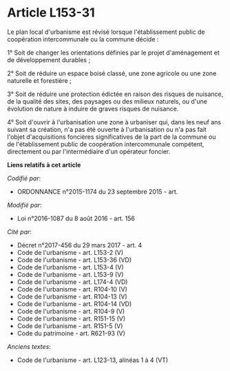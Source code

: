 # Article L153-31

Le plan local d'urbanisme est révisé lorsque l'établissement public de coopération intercommunale ou la commune décide :

1° Soit de changer les orientations définies par le projet d'aménagement et de développement durables ;

2° Soit de réduire un espace boisé classé, une zone agricole ou une zone naturelle et forestière ;

3° Soit de réduire une protection édictée en raison des risques de nuisance, de la qualité des sites, des paysages ou des
milieux naturels, ou d'une évolution de nature à induire de graves risques de nuisance.

4° Soit d'ouvrir à l'urbanisation une zone à urbaniser qui, dans les neuf ans suivant sa création, n'a pas été ouverte à
l'urbanisation ou n'a pas fait l'objet d'acquisitions foncières significatives de la part de la commune ou de l'établissement
public de coopération intercommunale compétent, directement ou par l'intermédiaire d'un opérateur foncier.

**Liens relatifs à cet article**

_Codifié par_:

  - ORDONNANCE n°2015-1174 du 23 septembre 2015 - art.

_Modifié par_:

  - Loi n°2016-1087 du 8 août 2016 - art. 156

_Cité par_:

  - Décret n°2017-456 du 29 mars 2017 - art. 4
  - Code de l'urbanisme - art. L153-2 (V)
  - Code de l'urbanisme - art. L153-36 (VD)
  - Code de l'urbanisme - art. L153-4 (V)
  - Code de l'urbanisme - art. L153-9 (V)
  - Code de l'urbanisme - art. L174-4 (VD)
  - Code de l'urbanisme - art. R104-10 (V)
  - Code de l'urbanisme - art. R104-13 (V)
  - Code de l'urbanisme - art. R104-14 (VD)
  - Code de l'urbanisme - art. R104-9 (V)
  - Code de l'urbanisme - art. R151-15 (V)
  - Code de l'urbanisme - art. R151-5 (V)
  - Code du patrimoine - art. R621-93 (V)

_Anciens textes_:

  - Code de l'urbanisme - art. L123-13, alinéas 1 à 4  (VT)
